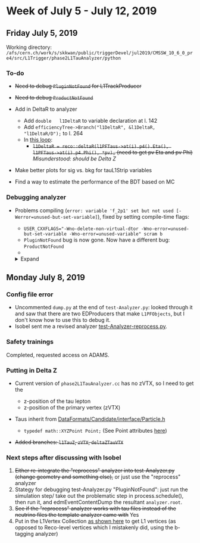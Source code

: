 # Week of July 5 - July 12, 2019

## Friday July 5, 2019
Working directory: `/afs/cern.ch/work/s/skkwan/public/triggerDevel/jul2019/CMSSW_10_6_0_pre4/src/L1Trigger/phase2L1TauAnalyzer/python`

### To-do
- ~~Need to debug `PluginNotFound` for L1TrackProducer~~
- ~~Need to debug `ProductNotFound`~~
- Add in DeltaR to analyzer
  * Add	 `double   l1DeltaR` to variable declaration at l.	142
  * Add	 `efficiencyTree->Branch("l1DeltaR", &l1DeltaR, "l1DeltaR/D");` to l. 264
  * In [this loop](https://github.com/isobelojalvo/phase2L1TauAnalyzer/blob/master/plugins/phase2L1TauAnalyzer.cc#L774-L795):  
     * ~~`l1DeltaR = reco::deltaR(l1PFTaus->at(i).p4().Eta(), l1PFTaus->at(i).p4.Phi(), *pv);` (need to get pv Eta and pv Phi)~~ *Misunderstood: should be Delta Z*

- Make better plots for sig vs. bkg for tauL1Strip variables
- Find a way to estimate the performance of the BDT based on MC

### Debugging analyzer
- Problems compiling (`error: variable 'f_2p1' set but not used [-Werror=unused-but-set-variable]`), fixed by setting compile-time flags:
  * `USER_CXXFLAGS="-Wno-delete-non-virtual-dtor -Wno-error=unused-but-set-variable -Wno-error=unused-variable" scram b`
  * `PluginNotFound` bug is now gone. Now have a different bug: `ProductNotFound`
  * 

  <details><summary>Expand</summary>
  <p>

  ----- Begin Fatal Exception 05-Jul-2019 13:48:50 CEST-----------------------
  An exception of category 'ProductNotFound' occurred while
   [0] Processing  Event run: 1 lumi: 1849 event: 462009 stream: 0
   [1] Running path 'L1PFTaus'
   [2] Calling method for module L1PFTauProducer/'L1PFTauProducer'
   Exception Message:
   Principal::getByToken: Found zero products matching all criteria
   Looking for type: std::vector<l1t::PFCandidate>
   Looking for module label: L1PFProducer
   Looking for productInstanceName: L1PFObjects

   Additional Info:
      [a] If you wish to continue processing events after a ProductNotFound exception,
            add "SkipEvent = cms.untracked.vstring('ProductNotFound')" to the "options" PSet in the configuration. 
   ----- End Fatal Exception -------------------------------------------------
      </p></details>

## Monday July 8, 2019

### Config file error
- Uncommented `dump.py` at the end of `test-Analyzer.py`: looked through it and saw that there are two EDProducers that make `L1PFObjects`, but I don't know how to use this to debug it.
- Isobel sent me a revised analyzer [test-Analyzer-reprocess.py](https://github.com/isobelojalvo/phase2L1TauAnalyzer/blob/master/test/test-Analyzer-reprocess.py).

### Safety trainings
Completed, requested access on ADAMS.

### Putting in Delta Z
- Current version of `phase2L1TauAnalyzer.cc` has no zVTX, so I need to get the 
  *  z-position of the tau lepton 
  *  z-position of the primary vertex (zVTX)
- Taus inherit from [DataFormats/Candidate/interface/Particle.h](https://github.com/cms-sw/cmssw/blob/02d4198c0b6615287fd88e9a8ff650aea994412e/DataFormats/Candidate/interface/Particle.h) 
  * `typedef math::XYZPoint Point;` (See Point attributes [here](https://root.cern.ch/root/html/ROOT__Math__PositionVector3D_-p1Cartesian3D_double__-p1DefaultCoordinateSystemTag_.html))
  
- ~~Added branches: `l1TauZ`, `zVTX`, `deltaZTauVTX`~~

### Next steps after discussing with Isobel
1. ~~Either re-integrate the "reprocess" analyzer into test-Analyzer.py (change geometry and something else),~~ or just use the "reprocess" analyzer
1. Stategy for debugging test-Analyzer.py "PluginNotFound": just run the simulation step/ take out the problematic step in process.schedule(), then run it, and edmEventContentDump the resultant `analyzer.root`.
1. ~~See if the "reprocess" analyzer works with tau files instead of the neutrino files the template analyzer came with~~ Yes
1. Put in the L1Vertex Collection [as shown here](https://github.com/isobelojalvo/L1MTD/blob/LLPDev_Jan21/plugins/L1MTDPFAnalyzer.cc) to get L1 vertices (as opposed to Reco-level vertices which I mistakenly did, using the b-tagging analyzer)
